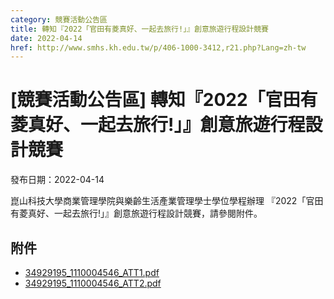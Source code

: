 ```yaml
---
category: 競賽活動公告區
title: 轉知『2022「官田有菱真好、一起去旅行!」』創意旅遊行程設計競賽
date: 2022-04-14
href: http://www.smhs.kh.edu.tw/p/406-1000-3412,r21.php?Lang=zh-tw
---
```


# [競賽活動公告區] 轉知『2022「官田有菱真好、一起去旅行!」』創意旅遊行程設計競賽

發布日期：2022-04-14

崑山科技大學商業管理學院與樂齡生活產業管理學士學位學程辦理 『2022「官田有菱真好、一起去旅行!」』創意旅遊行程設計競賽，請參閱附件。

## 附件

- [34929195_1110004546_ATT1.pdf](https://www.smhs.kh.edu.tw/var/file/0/1000/attach/17/pta_3173_5098601_03012.pdf)
- [34929195_1110004546_ATT2.pdf](https://www.smhs.kh.edu.tw/var/file/0/1000/attach/17/pta_3174_2785241_03016.pdf)
